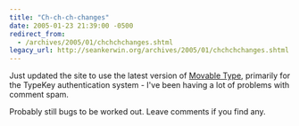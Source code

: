 ```yaml
---
title: "Ch-ch-ch-changes"
date: 2005-01-23 21:39:00 -0500
redirect_from:
  - /archives/2005/01/chchchchanges.shtml
legacy_url: http://seankerwin.org/archives/2005/01/chchchchanges.shtml
---
```

Just updated the site to use the latest version of [Movable Type](http://http://movabletype.org/), primarily for the TypeKey authentication system - I've been having a lot of problems with comment spam.

Probably still bugs to be worked out. Leave comments if you find any.

